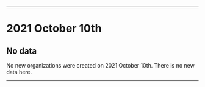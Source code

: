 
***

# 2021 October 10th

## No data

No new organizations were created on 2021 October 10th. There is no new data here.

***
